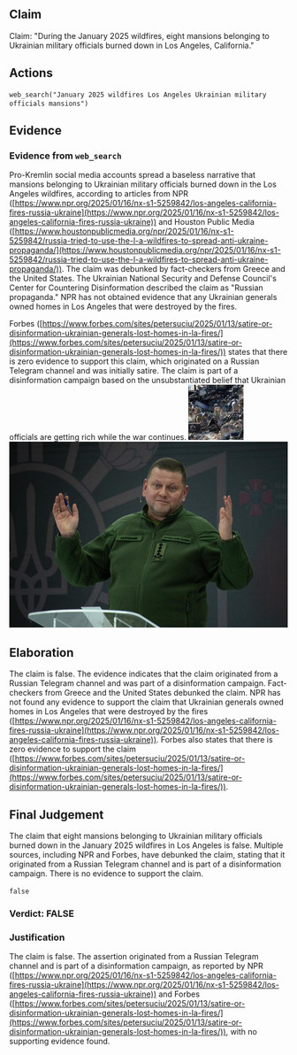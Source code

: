 ## Claim
Claim: "During the January 2025 wildfires, eight mansions belonging to Ukrainian military officials burned down in Los Angeles, California."

## Actions
```
web_search("January 2025 wildfires Los Angeles Ukrainian military officials mansions")
```

## Evidence
### Evidence from `web_search`
Pro-Kremlin social media accounts spread a baseless narrative that mansions belonging to Ukrainian military officials burned down in the Los Angeles wildfires, according to articles from NPR ([https://www.npr.org/2025/01/16/nx-s1-5259842/los-angeles-california-fires-russia-ukraine](https://www.npr.org/2025/01/16/nx-s1-5259842/los-angeles-california-fires-russia-ukraine)) and Houston Public Media ([https://www.houstonpublicmedia.org/npr/2025/01/16/nx-s1-5259842/russia-tried-to-use-the-l-a-wildfires-to-spread-anti-ukraine-propaganda/](https://www.houstonpublicmedia.org/npr/2025/01/16/nx-s1-5259842/russia-tried-to-use-the-l-a-wildfires-to-spread-anti-ukraine-propaganda/)). The claim was debunked by fact-checkers from Greece and the United States. The Ukrainian National Security and Defense Council's Center for Countering Disinformation described the claim as "Russian propaganda." NPR has not obtained evidence that any Ukrainian generals owned homes in Los Angeles that were destroyed by the fires.

Forbes ([https://www.forbes.com/sites/petersuciu/2025/01/13/satire-or-disinformation-ukrainian-generals-lost-homes-in-la-fires/](https://www.forbes.com/sites/petersuciu/2025/01/13/satire-or-disinformation-ukrainian-generals-lost-homes-in-la-fires/)) states that there is zero evidence to support this claim, which originated on a Russian Telegram channel and was initially satire. The claim is part of a disinformation campaign based on the unsubstantiated belief that Ukrainian officials are getting rich while the war continues. ![image 2335](media/2025-08-07_20-30-1754598606-937437.jpg) ![image 2342](media/2025-08-07_20-30-1754598640-955496.jpg)


## Elaboration
The claim is false. The evidence indicates that the claim originated from a Russian Telegram channel and was part of a disinformation campaign. Fact-checkers from Greece and the United States debunked the claim. NPR has not found any evidence to support the claim that Ukrainian generals owned homes in Los Angeles that were destroyed by the fires ([https://www.npr.org/2025/01/16/nx-s1-5259842/los-angeles-california-fires-russia-ukraine](https://www.npr.org/2025/01/16/nx-s1-5259842/los-angeles-california-fires-russia-ukraine)). Forbes also states that there is zero evidence to support the claim ([https://www.forbes.com/sites/petersuciu/2025/01/13/satire-or-disinformation-ukrainian-generals-lost-homes-in-la-fires/](https://www.forbes.com/sites/petersuciu/2025/01/13/satire-or-disinformation-ukrainian-generals-lost-homes-in-la-fires/)).


## Final Judgement
The claim that eight mansions belonging to Ukrainian military officials burned down in the January 2025 wildfires in Los Angeles is false. Multiple sources, including NPR and Forbes, have debunked the claim, stating that it originated from a Russian Telegram channel and is part of a disinformation campaign. There is no evidence to support the claim.

`false`


### Verdict: FALSE

### Justification
The claim is false. The assertion originated from a Russian Telegram channel and is part of a disinformation campaign, as reported by NPR ([https://www.npr.org/2025/01/16/nx-s1-5259842/los-angeles-california-fires-russia-ukraine](https://www.npr.org/2025/01/16/nx-s1-5259842/los-angeles-california-fires-russia-ukraine)) and Forbes ([https://www.forbes.com/sites/petersuciu/2025/01/13/satire-or-disinformation-ukrainian-generals-lost-homes-in-la-fires/](https://www.forbes.com/sites/petersuciu/2025/01/13/satire-or-disinformation-ukrainian-generals-lost-homes-in-la-fires/)), with no supporting evidence found.
